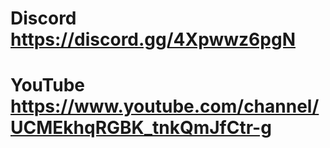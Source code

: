 # Discord https://discord.gg/4Xpwwz6pgN
# YouTube https://www.youtube.com/channel/UCMEkhqRGBK_tnkQmJfCtr-g
